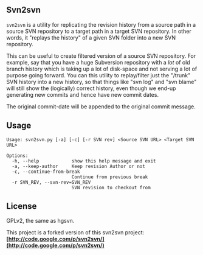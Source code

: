 ## Svn2svn

`svn2svn` is a utility for replicating the revision history from a source path
in a source SVN repository to a target path in a target SVN repository. In other
words, it "replays the history" of a given SVN folder into a new SVN repository.

This can be useful to create filtered version of a source SVN repository. For example,
say that you have a huge Subversion repository with a _lot_ of old branch history
which is taking up a lot of disk-space and not serving a lot of purpose going forward.
You can this utility to replay/filter just the "/trunk" SVN history into a new history,
so that things like "svn log" and "svn blame" will still show the (logically) correct
history, even though we end-up generating new commits and hence have new commit dates.

The original commit-date will be appended to the original commit message.

## Usage
    Usage: svn2svn.py [-a] [-c] [-r SVN rev] <Source SVN URL> <Target SVN URL>
    
    Options:
      -h, --help            show this help message and exit
      -a, --keep-author     Keep revision Author or not
      -c, --continue-from-break
                            Continue from previous break
      -r SVN_REV, --svn-rev=SVN_REV
                            SVN revision to checkout from

## License
GPLv2, the same as hgsvn.

This project is a forked version of this svn2svn project:
**[http://code.google.com/p/svn2svn/](http://code.google.com/p/svn2svn/)**
